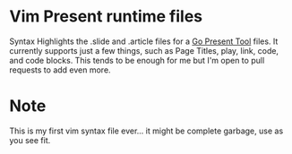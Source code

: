 # Vim Present runtime files

Syntax Highlights the .slide and .article files for a [Go Present Tool](https://godoc.org/code.google.com/p/go.tools/present) files. It currently supports just a few things, such as Page Titles, play, link, code, and code blocks. This tends to be enough for me but I'm open to pull requests to add even more.

# Note

This is my first vim syntax file ever... it might be complete garbage, use as you see fit.
